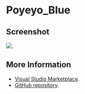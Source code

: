 # Poyeyo_Blue



## Screenshot
![](https://raw.githubusercontent.com/gerane/VSCodeThemes/master/gerane.Theme-Poyeyo_Blue/screenshot.png).


## More Information
* [Visual Studio Marketplace](https://marketplace.visualstudio.com/items/gerane.Theme-PoyeyoBlue).
* [GitHub repository](https://github.com/gerane/VSCodeThemes).
